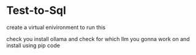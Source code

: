 # Test-to-Sql

create a virtual enivironment to run this

check you install ollama and check for which llm you gonna work on and install using pip code
